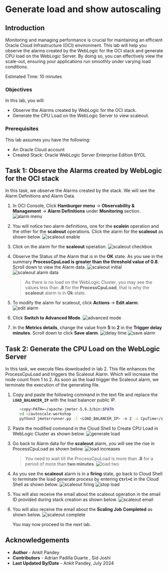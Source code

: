 # Generate load and show autoscaling 

## Introduction

Monitoring and managing performance is crucial for maintaining an efficient Oracle Cloud Infrastructure (OCI) environment. This lab will help you observe the alarms created by the WebLogic for the OCI stack and generate CPU load on the WebLogic Server. By doing so, you can effectively view the scale-out, ensuring your applications run smoothly under varying load conditions.

Estimated Time: 10 minutes

### Objectives

In this lab, you will:

* Observe the Alarms created by WebLogic for the OCI stack.
* Generate the CPU Load on the WebLogic Server to view scaleout.

### Prerequisites
This lab assumes you have the following:

* An Oracle Cloud account
* Created Stack: Oracle WebLogic Server Enterprise Edition BYOL

## Task 1: Observe the Alarms created by WebLogic for the OCI stack

In this task, we observe the Alarms created by the stack. We will see the Alarm Definitions and Alarm Data.

1. In OCI Console, Click **Hamburger menu** -> **Observability & Management** -> **Alarm Definitions** under **Monitoring** section.
 ![alarm menu](images/alarm-menu.png)

2. You will notice two alarm definitions, one for the **scalein** operation and the other for the **scaleout** operations. Click the alarm for the **scaleout** as shown below.
 ![scaleout enable](images/scaleout-enable.png)
    
3. Click on the alarm for the **scaleout** operation.
 ![scaleout checkbox](images/scaleout-checkbox.png)


4. Observe the Status of the Alarm that is in the **OK** state. As you see in the summary  **ProcessCpuLoad is greater than the threshold value of 0.8**. Scroll down to view the Alarm data.
 ![scaleout initial](images/scaleout-alarm-initial.png)
 ![scaleout alarm data](images/scaleout-alarm-data.png)

    > As there is no load on the WebLogic Cluster, you may see the values less than **.8** for the **ProcessCpuLoad**, that is why the **scaleout** alarm is in **Ok** state.

5. To modify the alarm for scaleout, click **Actions** -> **Edit alarm**. 
      ![edit alarm](images/edit-alarm.png)

6. Click **Switch to Advanced Mode**.
   ![advanced mode](images/advanced-mode.png)

7. In the **Metrics details**, change the value from **5** to **2** in the **Trigger delay minutes**. Scroll down to click **Save alarm**.
   ![delay time](images/delay-time.png)
   ![save alarm](images/save-alarm.png)


## Task 2: Generate the CPU Load on the WebLogic Server

In this task, we execute files downloaded in lab 2. This file enhances the ProcessCpuLoad and triggers the Scaleout Alarm. Which will increase the node count from 1 to 2. As soon as the load trigger the Scaleout alarm, we terminate the execution of the generating file.

1. Copy and paste the following command in the text file and replace the **`LOAD_BALANCER_IP`** with the load balancer public IP.
      ```bash
         <copy>PATH=~/apache-jmeter-5.6.3/bin:$PATH
         cd ~/autoscale-workshop
         python3 jmeterrunner.py -l <LOAD_BALANCER_IP> -n 2 -s CpuTime</copy>
      ```


2. Paste the modified command in the Cloud Shell to Create CPU Load in WebLogic Cluster as shown below.
   ![generate load](images/generate-load.png)

3. Go back to Alarm data for the **scaleout** alarm, you will see the rise in ProcessCpuLoad as shown below.
   ![load increases](images/increase-load.png)
    
    > You need to wait till the ProcessCpuLoad is more than **.8** for a period of more than **two minutes**.
   ![load two](images/load-five.png)

4. As you see the **scaleout** alarm is in a **firing** state, go back to Cloud Shell to terminate the load generate process by entering **`Ctrl+C`** in the Cloud Shell as shown below.
   ![scaleout firing](images/scaleout-firing.png)
   ![stop load](images/stop-load.png)

5. You will also receive the email about the scaleout operation in the email ID provided during stack creation as shown below.
   ![scaleout email](images/scaleout-email.png)

6. You will also receive the email about the **Scaling Job Completed** as shown below.
   ![scaleout complete](images/scaleout-complete.png)

   You may now proceed to the next lab.
    

## Acknowledgements
* **Author** -  Ankit Pandey
* **Contributors** - Adrian Padilla Duarte , Sid Joshi
* **Last Updated By/Date** - Ankit Pandey, July 2024
